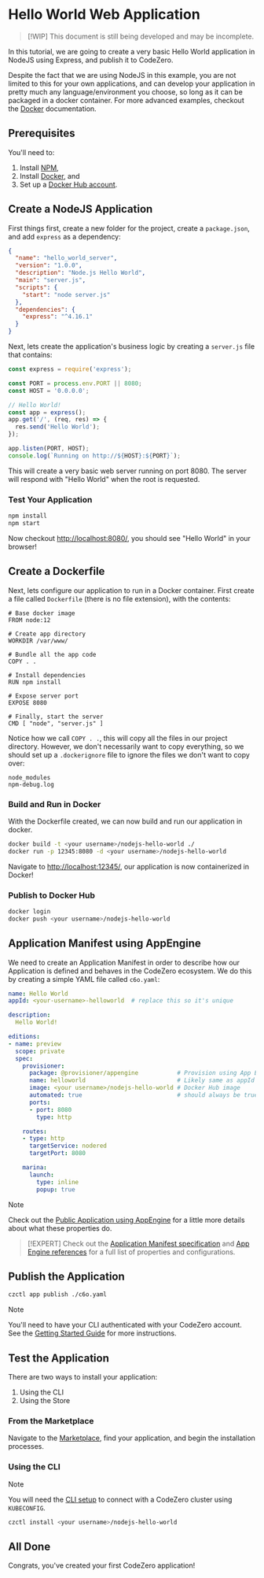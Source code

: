 # Hello World Web Application

> [!WIP]
> This document is still being developed and may be incomplete.

In this tutorial, we are going to create a very basic Hello World application in NodeJS using Express, and publish it to CodeZero.

Despite the fact that we are using NodeJS in this example, you are not limited to this for your own applications, and can develop your application in pretty much any language/environment you choose, so long as it can be packaged in a docker container.  For more advanced examples, checkout the [Docker](https://docs.docker.com/) documentation.

## Prerequisites

You'll need to:

1. Install [NPM](https://nodejs.org/en/),
1. Install [Docker](https://docs.docker.com/engine/install/), and
1. Set up a [Docker Hub account](https://hub.docker.com/signup).

## Create a NodeJS Application

First things first, create a new folder for the project, create a `package.json`, and add `express` as a dependency:

```json
{
  "name": "hello_world_server",
  "version": "1.0.0",
  "description": "Node.js Hello World",
  "main": "server.js",
  "scripts": {
    "start": "node server.js"
  },
  "dependencies": {
    "express": "^4.16.1"
  }
}
```

Next, lets create the application's business logic by creating a `server.js` file that contains:

```js
const express = require('express');

const PORT = process.env.PORT || 8080;
const HOST = '0.0.0.0';

// Hello World!
const app = express();
app.get('/', (req, res) => {
  res.send('Hello World');
});

app.listen(PORT, HOST);
console.log(`Running on http://${HOST}:${PORT}`);
```

This will create a very basic web server running on port 8080.  The server will respond with "Hello World" when the root is requested.

### Test Your Application

```bash
npm install
npm start
```

Now checkout <http://localhost:8080/>, you should see "Hello World" in your browser!

## Create a Dockerfile

Next, lets configure our application to run in a Docker container.  First create a file called `Dockerfile` (there is no file extension), with the contents:

```docker
# Base docker image
FROM node:12

# Create app directory
WORKDIR /var/www/

# Bundle all the app code
COPY . .

# Install dependencies
RUN npm install

# Expose server port
EXPOSE 8080

# Finally, start the server
CMD [ "node", "server.js" ]
```

Notice how we call `COPY . .`, this will copy all the files in our project directory.  However, we don't necessarily want to copy everything, so we should set up a `.dockerignore` file to ignore the files we don't want to copy over:

```text
node_modules
npm-debug.log
```

### Build and Run in Docker

With the Dockerfile created, we can now build and run our application in docker.

```bash
docker build -t <your username>/nodejs-hello-world ./
docker run -p 12345:8080 -d <your username>/nodejs-hello-world
```

Navigate to <http://localhost:12345/>, our application is now containerized in Docker!

### Publish to Docker Hub

```bash
docker login
docker push <your username>/nodejs-hello-world
```

## Application Manifest using AppEngine

We need to create an Application Manifest in order to describe how our Application is defined and behaves in the CodeZero ecosystem.  We do this by creating a simple YAML file called `c6o.yaml`:

```yaml
name: Hello World
appId: <your-username>-helloworld  # replace this so it's unique

description:
  Hello World!

editions:
- name: preview
  scope: private
  spec:
    provisioner:
      package: @provisioner/appengine           # Provision using App Engine
      name: helloworld                          # Likely same as appId
      image: <your username>/nodejs-hello-world # Docker Hub image
      automated: true                           # should always be true
      ports:
      - port: 8080
        type: http

    routes:
    - type: http
      targetService: nodered
      targetPort: 8080

    marina:
      launch:
        type: inline
        popup: true
```

> [!NOTE]
> Check out the [Public Application using AppEngine](./appengine) for a little more details about what these properties do.

> [!EXPERT]
> Check out the [Application Manifest specification](../references/application-manifest.md) and [App Engine references](../references/appengine) for a full list of properties and configurations.

## Publish the Application

```bash
czctl app publish ./c6o.yaml
```

> [!NOTE]
> You'll need to have your CLI authenticated with your CodeZero account.  See the [Getting Started Guide](../guides/getting-started#Connect-to-the-Hub-API) for more instructions.

## Test the Application

There are two ways to install your application:

1. Using the CLI
1. Using the Store

### From the Marketplace

Navigate to the [Marketplace](https://codezero.io/marketplace), find your application, and begin the installation processes.

### Using the CLI

> [!NOTE]
> You will need the [CLI setup](./setup-cli) to connect with a CodeZero cluster using `KUBECONFIG`.

```bash
czctl install <your username>/nodejs-hello-world
```

## All Done

Congrats, you've created your first CodeZero application!
